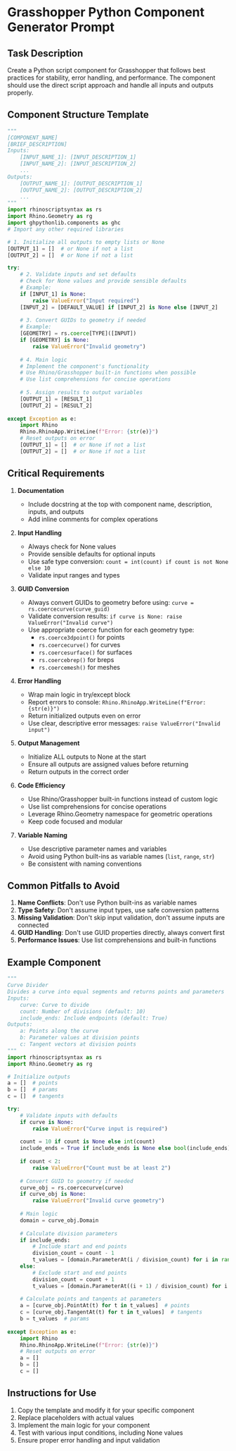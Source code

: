 # Grasshopper Python Component Generator Prompt

## Task Description
Create a Python script component for Grasshopper that follows best practices for stability, error handling, and performance. The component should use the direct script approach and handle all inputs and outputs properly.

## Component Structure Template
```python
"""
[COMPONENT_NAME]
[BRIEF_DESCRIPTION]
Inputs:
    [INPUT_NAME_1]: [INPUT_DESCRIPTION_1]
    [INPUT_NAME_2]: [INPUT_DESCRIPTION_2]
    ...
Outputs:
    [OUTPUT_NAME_1]: [OUTPUT_DESCRIPTION_1]
    [OUTPUT_NAME_2]: [OUTPUT_DESCRIPTION_2]
    ...
"""
import rhinoscriptsyntax as rs
import Rhino.Geometry as rg
import ghpythonlib.components as ghc
# Import any other required libraries

# 1. Initialize all outputs to empty lists or None
[OUTPUT_1] = []  # or None if not a list
[OUTPUT_2] = []  # or None if not a list

try:
    # 2. Validate inputs and set defaults
    # Check for None values and provide sensible defaults
    # Example:
    if [INPUT_1] is None:
        raise ValueError("Input required")
    [INPUT_2] = [DEFAULT_VALUE] if [INPUT_2] is None else [INPUT_2]
    
    # 3. Convert GUIDs to geometry if needed
    # Example:
    [GEOMETRY] = rs.coerce[TYPE]([INPUT])
    if [GEOMETRY] is None:
        raise ValueError("Invalid geometry")
    
    # 4. Main logic
    # Implement the component's functionality
    # Use Rhino/Grasshopper built-in functions when possible
    # Use list comprehensions for concise operations
    
    # 5. Assign results to output variables
    [OUTPUT_1] = [RESULT_1]
    [OUTPUT_2] = [RESULT_2]
    
except Exception as e:
    import Rhino
    Rhino.RhinoApp.WriteLine(f"Error: {str(e)}")
    # Reset outputs on error
    [OUTPUT_1] = []  # or None if not a list
    [OUTPUT_2] = []  # or None if not a list
```

## Critical Requirements

1. **Documentation**
   - Include docstring at the top with component name, description, inputs, and outputs
   - Add inline comments for complex operations

2. **Input Handling**
   - Always check for None values
   - Provide sensible defaults for optional inputs
   - Use safe type conversion: `count = int(count) if count is not None else 10`
   - Validate input ranges and types

3. **GUID Conversion**
   - Always convert GUIDs to geometry before using: `curve = rs.coercecurve(curve_guid)`
   - Validate conversion results: `if curve is None: raise ValueError("Invalid curve")`
   - Use appropriate coerce function for each geometry type:
     - `rs.coerce3dpoint()` for points
     - `rs.coercecurve()` for curves
     - `rs.coercesurface()` for surfaces
     - `rs.coercebrep()` for breps
     - `rs.coercemesh()` for meshes

4. **Error Handling**
   - Wrap main logic in try/except block
   - Report errors to console: `Rhino.RhinoApp.WriteLine(f"Error: {str(e)}")`
   - Return initialized outputs even on error
   - Use clear, descriptive error messages: `raise ValueError("Invalid input")`

5. **Output Management**
   - Initialize ALL outputs to None at the start
   - Ensure all outputs are assigned values before returning
   - Return outputs in the correct order

6. **Code Efficiency**
   - Use Rhino/Grasshopper built-in functions instead of custom logic
   - Use list comprehensions for concise operations
   - Leverage Rhino.Geometry namespace for geometric operations
   - Keep code focused and modular

7. **Variable Naming**
   - Use descriptive parameter names and variables
   - Avoid using Python built-ins as variable names (`list`, `range`, `str`)
   - Be consistent with naming conventions

## Common Pitfalls to Avoid

1. **Name Conflicts**: Don't use Python built-ins as variable names
2. **Type Safety**: Don't assume input types, use safe conversion patterns
3. **Missing Validation**: Don't skip input validation, don't assume inputs are connected
4. **GUID Handling**: Don't use GUID properties directly, always convert first
5. **Performance Issues**: Use list comprehensions and built-in functions

## Example Component

```python
"""
Curve Divider
Divides a curve into equal segments and returns points and parameters
Inputs:
    curve: Curve to divide
    count: Number of divisions (default: 10)
    include_ends: Include endpoints (default: True)
Outputs:
    a: Points along the curve
    b: Parameter values at division points
    c: Tangent vectors at division points
"""
import rhinoscriptsyntax as rs
import Rhino.Geometry as rg

# Initialize outputs
a = []  # points
b = []  # params
c = []  # tangents

try:
    # Validate inputs with defaults
    if curve is None:
        raise ValueError("Curve input is required")
    
    count = 10 if count is None else int(count)
    include_ends = True if include_ends is None else bool(include_ends)
    
    if count < 2:
        raise ValueError("Count must be at least 2")
    
    # Convert GUID to geometry if needed
    curve_obj = rs.coercecurve(curve)
    if curve_obj is None:
        raise ValueError("Invalid curve geometry")
    
    # Main logic
    domain = curve_obj.Domain
    
    # Calculate division parameters
    if include_ends:
        # Include start and end points
        division_count = count - 1
        t_values = [domain.ParameterAt(i / division_count) for i in range(count)]
    else:
        # Exclude start and end points
        division_count = count + 1
        t_values = [domain.ParameterAt((i + 1) / division_count) for i in range(count)]
    
    # Calculate points and tangents at parameters
    a = [curve_obj.PointAt(t) for t in t_values]  # points
    c = [curve_obj.TangentAt(t) for t in t_values]  # tangents
    b = t_values  # params
    
except Exception as e:
    import Rhino
    Rhino.RhinoApp.WriteLine(f"Error: {str(e)}")
    # Reset outputs on error
    a = []
    b = []
    c = []
```

## Instructions for Use

1. Copy the template and modify it for your specific component
2. Replace placeholders with actual values
3. Implement the main logic for your component
4. Test with various input conditions, including None values
5. Ensure proper error handling and input validation
